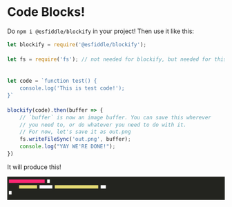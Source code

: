 # Code Blocks!

Do `npm i @esfiddle/blockify` in your project! Then use it like this:

```js
let blockify = require('@esfiddle/blockify');

let fs = require('fs'); // not needed for blockify, but needed for this demo


let code = `function test() {
	console.log('This is test code!');
}`

blockify(code).then(buffer => {
	// `buffer` is now an image buffer. You can save this wherever
	// you need to, or do whatever you need to do with it.
	// For now, let's save it as out.png
	fs.writeFileSync('out.png', buffer);
	console.log("YAY WE'RE DONE!");
})
```

It will produce this!

![demo](demo.png)
